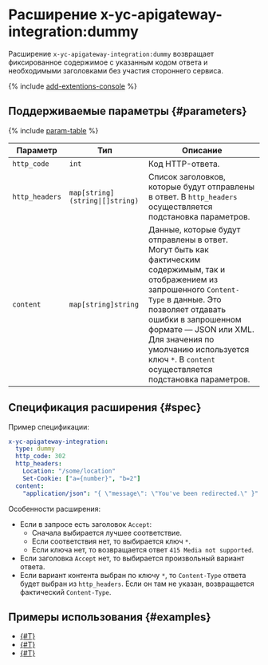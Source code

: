 # Расширение x-yc-apigateway-integration:dummy

Расширение `x-yc-apigateway-integration:dummy` возвращает фиксированное содержимое с указанным кодом ответа и необходимыми заголовками без участия стороннего сервиса.

{% include [add-extentions-console](../../../_includes/api-gateway/add-extentions-console.md) %}

## Поддерживаемые параметры {#parameters}

{% include [param-table](../../../_includes/api-gateway/parameters-table.md) %}

Параметр | Тип | Описание 
----|----|----
`http_code` | `int` | Код HTTP-ответа.
`http_headers` | `map[string](string\|[]string)` | Список заголовков, которые будут отправлены в ответ. В `http_headers` осуществляется подстановка параметров.
`content` | `map[string]string` | Данные, которые будут отправлены в ответ. <br>Могут быть как фактическим содержимым, так и отображением из запрошенного `Content-Type` в данные. Это позволяет отдавать ошибки в запрошенном формате — JSON или XML. Для значения по умолчанию используется ключ `*`. В `content` осуществляется подстановка параметров.

## Спецификация расширения {#spec}

Пример спецификации: 

```yaml
x-yc-apigateway-integration:
  type: dummy
  http_code: 302
  http_headers:
    Location: "/some/location"
    Set-Cookie: ["a={number}", "b=2"]
  content:
    "application/json": "{ \"message\": \"You've been redirected.\" }"
```

Особенности расширения:
* Если в запросе есть заголовок `Accept`:
    * Сначала выбирается лучшее соответствие.
    * Если соответствия нет, то выбирается ключ `*`.
    * Если ключа нет, то возвращается ответ `415 Media not supported`. 
* Если заголовка `Accept` нет, то выбирается произвольный вариант ответа.
* Если вариант контента выбран по ключу `*`, то `Content-Type` ответа будет выбран из `http_headers`. Если он там не указан, возвращается фактический `Content-Type`.


## Примеры использования {#examples}

* [{#T}](../../tutorials/api-gw-sws-integration.md)
* [{#T}](../../tutorials/api-gw-websocket.md)
* [{#T}](../../tutorials/slack-bot-serverless.md)
